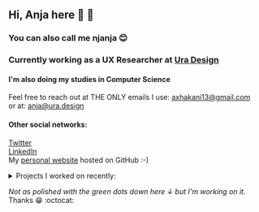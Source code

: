 ## Hi, Anja here :purple_heart: :rainbow: ##
### You can also call me njanja :blush: ###
### Currently working as a UX Researcher at [Ura Design](http://https://ura.design// "Ura") ###
#### I'm also doing my studies in Computer Science ####
Feel free to reach out at THE ONLY emails I use: axhakani13@gmail.com <br>
or at: anja@ura.design
#### Other social networks: 
[Twitter](https://twitter.com/anjaxhakani "twitter") <br>
[LinkedIn](https://www.linkedin.com/in/anja-xhakani-0a78b718a/ "linkedin") <br>
My [personal website](https://axhakani.github.io/ "website") hosted on GitHub :-) 

<details>
<summary>Projects I worked on recently:</summary>
<br>
- Briar <br>
- CalyxOS Accessibility Audit <br>
- Thunderbird PGP Encryption 
</details>

*Not as polished with the green dots down here ↓ but I'm working on it.* Thanks :grin: :octocat:


<!---
axhakani/axhakani is a ✨ special ✨ repository because its `README.md` (this file) appears on your GitHub profile.
You can click the Preview link to take a look at your changes.
--->
